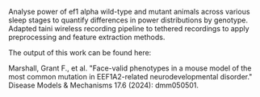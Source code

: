 Analyse power of ef1 alpha wild-type and mutant animals across various sleep stages to quantify differences in power distributions by genotype.
Adapted taini wireless recording pipeline to tethered recordings to apply preprocessing and feature extraction methods. 

The output of this work can be found here: 

Marshall, Grant F., et al. "Face-valid phenotypes in a mouse model of the most common mutation in EEF1A2-related neurodevelopmental disorder." Disease Models & Mechanisms 17.6 (2024): dmm050501.
